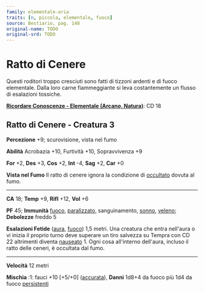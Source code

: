 ```yaml
---
family: elementale-aria
traits: [n, piccola, elementale, fuoco]
source: Bestiario, pag. 148
original-name: TODO
original-srd: TODO
---
```


# Ratto di Cenere

Questi roditori troppo cresciuti sono fatti di tizzoni ardenti e di fuoco
elementale. Dalla loro carne fiammeggiante si leva costantemente un flusso di
esalazioni tossiche.

**[Ricordare Conoscenze - Elementale (Arcano, Natura)](/azioni/abilita/ricordare-conoscenze)**:
CD 18

## Ratto di Cenere - Creatura 3

**Percezione** +9; scurovisione, vista nel fumo

**Abilità** Acrobazia +10, Furtività +10, Sopravvivenza +9

**For** +2, **Des** +3, **Cos** +2, **Int** -4, **Sag** +2, **Car** +0

**Vista nel Fumo** Il ratto di cenere ignora la condizione di
[occultato](/condizioni/occultato) dovuta al fumo.

---

**CA** 18; **Temp** +9, **Rifl** +12, **Vol** +6

**PF** 45; **Immunità** [fuoco](/tratti/fuoco),
[paralizzato](/condizioni/paralizzato), sanguinamento, [sonno](/tratti/sonno),
[veleno](/tratti/veleno); **Debolezze** freddo 5

**Esalazioni Fetide** ([aura](/tratti/aura), [fuoco](/tratti/fuoco)) 1,5 metri.
Una creatura che entra nell'aura o vi inizia il proprio turno deve superare un
tiro salvezza su Tempra con CD 22 altrimenti diventa
[nauseato](/condizioni/nauseato) 1. Ogni cosa all'interno dell'aura, incluso il
ratto delle ceneri, è occultata dal fumo.

---

**Velocità** 12 metri

**Mischia** :1: fauci +10 \[+5/+0] ([accurata](/tratti/accurata)), **Danni**
1d8+4 da fuoco più 1d4 da fuoco [persistenti](/condizioni/danno-persistente)
